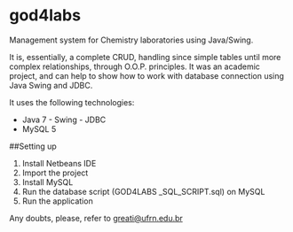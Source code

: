 # god4labs
Management system for Chemistry laboratories using Java/Swing.

It is, essentially, a complete CRUD, handling since simple tables until more complex relationships, through O.O.P. principles. It was an academic project, and can help to show how to work with database connection using Java Swing and JDBC.

It uses the following technologies:
* Java 7 - Swing - JDBC
* MySQL 5

##Setting up
1. Install Netbeans IDE
2. Import the project
3. Install MySQL
4. Run the database script (GOD4LABS _SQL_SCRIPT.sql) on MySQL
5. Run the application

Any doubts, please, refer to greati@ufrn.edu.br


